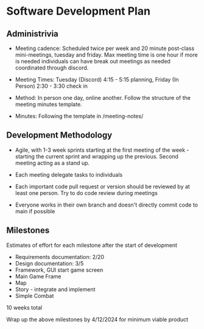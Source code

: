 # Software Development Plan

## Administrivia
* Meeting cadence: Scheduled twice per week and 20 minute post-class mini-meetings, tuesday and friday. Max meeting time is one hour if more is needed individuals can have break out meetings as needed coordinated through discord.

* Meeting Times: Tuesday (Discord) 4:15 - 5:15 planning, Friday (In Person) 2:30 - 3:30 check in

* Method: In person one day, online another. Follow the structure of the meeting minutes template.

* Minutes: Following the template in /meeting-notes/


## Development Methodology
* Agile, with 1-3 week sprints starting at the first meeting of the week - starting the current sprint and wrapping up the previous. Second meeting acting as a stand up.

* Each meeting delegate tasks to individuals 

* Each important code pull request or version should be reviewed by at least one person. Try to do code review during meetings

* Everyone works in their own branch and doesn't directly commit code to main if possible

## Milestones
Estimates of effort for each milestone after the start of development

* Requirements documentation: 2/20
* Design documentation: 3/5
* Framework, GUI start game screen 
* Main Game Frame
* Map
* Story - integrate and implement
* Simple Combat 

10 weeks total

Wrap up the above milestones by 4/12/2024 for minimum viable product